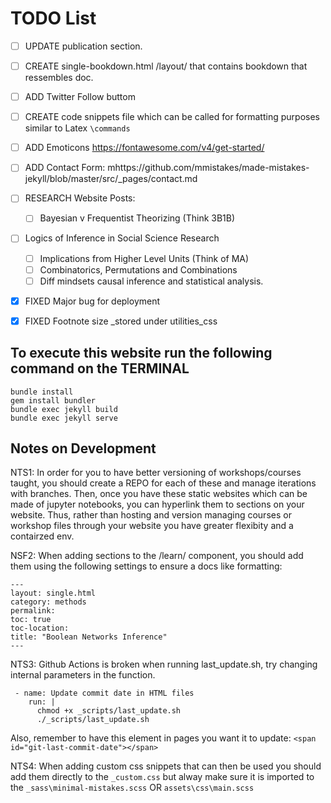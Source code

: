 # TODO List
- [ ] UPDATE publication section. 
- [ ] CREATE single-bookdown.html /layout/ that contains bookdown that ressembles doc.  	
- [ ] ADD Twitter Follow buttom
- [ ] CREATE code snippets file which can be called for formatting purposes similar to Latex `\commands`
- [ ] ADD Emoticons https://fontawesome.com/v4/get-started/
- [ ] ADD Contact Form: mhttps://github.com/mmistakes/made-mistakes-jekyll/blob/master/src/_pages/contact.md

- [ ] RESEARCH Website Posts:
	-	[ ] Bayesian v Frequentist Theorizing (Think 3B1B)
 -	[ ] Logics of Inference in Social Science Research
	-	[ ] Implications from Higher Level Units (Think of MA)
	-	[ ] Combinatorics, Permutations and Combinations
	-	[ ] Diff mindsets causal inference and statistical analysis.
  
- [X] FIXED Major bug for deployment
- [X] FIXED Footnote size _stored under utilities_css

## To execute this website run the following command on the TERMINAL

```
bundle install
gem install bundler
bundle exec jekyll build
bundle exec jekyll serve 
```


## Notes on Development 
NTS1: In order for you to have better versioning of workshops/courses taught,  you should create a REPO for each of these and manage iterations with branches. Then, once you have these static websites which can be made of jupyter notebooks, you can hyperlink them to sections on your website. Thus, rather than hosting and version managing courses or workshop files through your website you have greater flexibity and a contairzed env. 

NSF2: When adding sections to the /learn/ component, you should add them using the following settings to ensure a docs like formatting:
```
---
layout: single.html
category: methods 
permalink:
toc: true
toc-location:
title: "Boolean Networks Inference"
---
```

NTS3: Github Actions is broken when running last_update.sh, try changing internal parameters in the function. 
```
 - name: Update commit date in HTML files
    run: |
      chmod +x _scripts/last_update.sh
      ./_scripts/last_update.sh
```
 Also, remember to have this <span> element in pages you want it to update:
`<span id="git-last-commit-date"></span>`

NTS4: When  adding custom css snippets that can then be used you should add them directly to the `_custom.css` but alway make sure it is imported to the `_sass\minimal-mistakes.scss` OR `assets\css\main.scss`